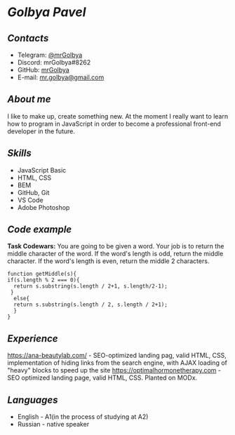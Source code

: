 # *Golbya Pavel*
## *Contacts*
- Telegram: [@mrGolbya](https://t.me/mrGolbya)
- Discord: mrGolbya#8262
- GitHub: [mrGolbya](https://github.com/mrGolbya)
- E-mail: mr.golbya@gmail.com

## *About me*
I like to make up, create something new. At the moment I really want to learn how to program in JavaScript in order to become a professional front-end developer in the future.

## *Skills*
- JavaScript Basic
- HTML, CSS
- BEM
- GitHub, Git
- VS Code
- Adobe Photoshop

## *Code example*
**Task Codewars:** You are going to be given a word. Your job is to return the middle character of the word. If the word's length is odd, return the middle character. If the word's length is even, return the middle 2 characters.  
```
function getMiddle(s){
if(s.length % 2 === 0){
  return s.substring(s.length / 2+1, s.length/2-1);
 }
  else{
  return s.substring(s.length / 2, s.length / 2+1); 
  } 
}
```

## *Experience*
<https://ana-beautylab.com/> - SEO-optimized landing pag, valid HTML, CSS, implementation of hiding links from the search engine, with AJAX loading of "heavy" blocks to speed up the site
<https://optimalhormonetherapy.com> - SEO optimized landing page, valid HTML, CSS. Planted on MODx.

## *Languages*
- English - A1(in the process of studying at A2)
- Russian - native speaker